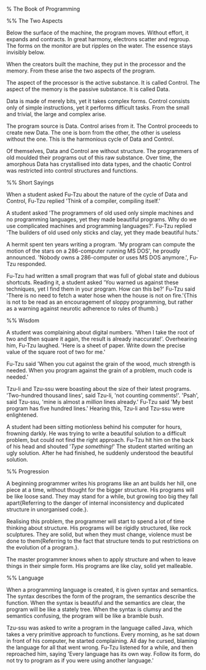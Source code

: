 % The Book of Programming

%% The Two Aspects

Below the surface of the machine, the program moves. Without effort,
it expands and contracts. In great harmony, electrons scatter and
regroup. The forms on the monitor are but ripples on the water. The
essence stays invisibly below.

When the creators built the machine, they put in the processor and the
memory. From these arise the two aspects of the program.

The aspect of the processor is the active substance. It is called
Control. The aspect of the memory is the passive substance. It is
called Data.

Data is made of merely bits, yet it takes complex forms. Control
consists only of simple instructions, yet it performs difficult
tasks. From the small and trivial, the large and complex arise.

The program source is Data. Control arises from it. The Control
proceeds to create new Data. The one is born from the other, the
other is useless without the one. This is the harmonious cycle of
Data and Control.

Of themselves, Data and Control are without structure. The programmers
of old moulded their programs out of this raw substance. Over time,
the amorphous Data has crystallised into data types, and the chaotic
Control was restricted into control structures and functions.

%% Short Sayings

When a student asked Fu-Tzu about the nature of the cycle of Data and
Control, Fu-Tzu replied 'Think of a compiler, compiling itself.'

A student asked 'The programmers of old used only simple machines and
no programming languages, yet they made beautiful programs. Why do we
use complicated machines and programming languages?'. Fu-Tzu replied
'The builders of old used only sticks and clay, yet they made
beautiful huts.'

A hermit spent ten years writing a program. 'My program can compute
the motion of the stars on a 286-computer running MS DOS', he proudly
announced. 'Nobody owns a 286-computer or uses MS DOS anymore.',
Fu-Tzu responded.

Fu-Tzu had written a small program that was full of global state and
dubious shortcuts. Reading it, a student asked 'You warned us against
these techniques, yet I find them in your program. How can this be?'
Fu-Tzu said 'There is no need to fetch a water hose when the house is
not on fire.'{This is not to be read as an encouragement of sloppy
programming, but rather as a warning against neurotic adherence to
rules of thumb.}

%% Wisdom

A student was complaining about digital numbers. 'When I take the root
of two and then square it again, the result is already inaccurate!'.
Overhearing him, Fu-Tzu laughed. 'Here is a sheet of paper. Write down
the precise value of the square root of two for me.'

Fu-Tzu said 'When you cut against the grain of the wood, much strength
is needed. When you program against the grain of a problem, much code
is needed.'

Tzu-li and Tzu-ssu were boasting about the size of their latest
programs. 'Two-hundred thousand lines', said Tzu-li, 'not counting
comments!'. 'Psah', said Tzu-ssu, 'mine is almost a *million* lines
already.' Fu-Tzu said 'My best program has five hundred lines.'
Hearing this, Tzu-li and Tzu-ssu were enlightened.

A student had been sitting motionless behind his computer for hours,
frowning darkly. He was trying to write a beautiful solution to a
difficult problem, but could not find the right approach. Fu-Tzu hit
him on the back of his head and shouted '*Type something!*' The student
started writing an ugly solution. After he had finished, he suddenly
understood the beautiful solution.

%% Progression

A beginning programmer writes his programs like an ant builds her
hill, one piece at a time, without thought for the bigger structure.
His programs will be like loose sand. They may stand for a while, but
growing too big they fall apart{Referring to the danger of internal
inconsistency and duplicated structure in unorganised code.}.

Realising this problem, the programmer will start to spend a lot of
time thinking about structure. His programs will be rigidly
structured, like rock sculptures. They are solid, but when they must
change, violence must be done to them{Referring to the fact that
structure tends to put restrictions on the evolution of a program.}.

The master programmer knows when to apply structure and when to leave
things in their simple form. His programs are like clay, solid yet
malleable.

%% Language

When a programming language is created, it is given syntax and
semantics. The syntax describes the form of the program, the semantics
describe the function. When the syntax is beautiful and the semantics
are clear, the program will be like a stately tree. When the syntax is
clumsy and the semantics confusing, the program will be like a bramble
bush.

Tzu-ssu was asked to write a program in the language called Java,
which takes a very primitive approach to functions. Every morning, as
he sat down in front of his computer, he started complaining. All day
he cursed, blaming the language for all that went wrong. Fu-Tzu
listened for a while, and then reproached him, saying 'Every language
has its own way. Follow its form, do not try to program as if you
were using another language.'